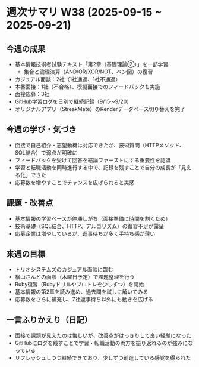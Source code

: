 # 週次サマリ W38 (2025-09-15 ~ 2025-09-21)

## 今週の成果
- 基本情報技術者試験テキスト「第2章（基礎理論②）」を一部学習  
  - 集合と論理演算（AND/OR/XOR/NOT、ベン図）の復習  
- カジュアル面談：2社（1社通過、1社不通過）  
- 本番面接：1社（不合格）、模擬面接でのフィードバックも実施  
- 面接応募：3社  
- GitHub学習ログを日別で継続記録（9/15〜9/20）  
- オリジナルアプリ（StreakMate）のRenderデータベース切り替えを完了  

## 今週の学び・気づき
- 面接で自己紹介・志望動機は対応できたが、技術質問（HTTPメソッド、SQL結合）で弱点が明確に  
- フィードバックを受けて回答を結論ファーストにする重要性を認識  
- 学習と転職活動を同時進行する中で、記録を残すことで自分の成長が「見える化」できた  
- 応募数を増やすことでチャンスを広げられると実感  

## 課題・改善点
- 基本情報の学習ペースが停滞しがち（面接準備に時間を割くため）  
- 技術基礎（SQL結合、HTTP、アルゴリズム）の復習不足が露呈  
- 応募企業は増やしているが、返事待ちが多く手持ち感が薄い  

## 来週の目標
- トリオシステムズのカジュアル面談に臨む  
- 横山さんとの面談（木曜日予定）で課題整理を行う  
- Ruby復習（Rubyドリルやプロトレを少しずつ）を開始  
- 基本情報の第2章を読み進め、過去問を試しに解いてみる  
- 応募数をさらに補充し、7社返事待ち以外にも動きを広げる  

## 一言ふりかえり（日記）
- 面接で課題が見えたのは悔しいが、改善点がはっきりして良い経験になった  
- GitHubにログを残すことで学習・転職活動の両方を振り返れるのが強みになっている  
- リフレッシュしつつ継続できており、少しずつ前進している感覚を得られた  
